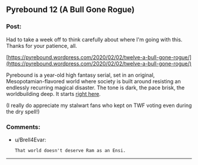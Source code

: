 ## Pyrebound 12 (A Bull Gone Rogue)

### Post:

Had to take a week off to think carefully about where I'm going with this.  Thanks for your patience, all.

[https://pyrebound.wordpress.com/2020/02/02/twelve-a-bull-gone-rogue/](https://pyrebound.wordpress.com/2020/02/02/twelve-a-bull-gone-rogue/)

Pyrebound is a year-old high fantasy serial, set in an original, Mesopotamian-flavored world where society is built around resisting an endlessly recurring magical disaster.  The tone is dark, the pace brisk, the worldbuilding deep.  It starts [right here](https://pyrebound.wordpress.com/2019/01/17/one-a-child-of-the-hearth/).

(I really do appreciate my stalwart fans who kept on TWF voting even during the dry spell!)

### Comments:

- u/Brell4Evar:
  ```
  That world doesn't deserve Ram as an Ensi.
  ```

---

